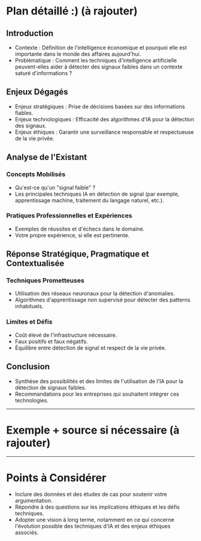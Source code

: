 # **Plan détaillé :)** (à rajouter)

## Introduction

- Contexte : Définition de l'intelligence économique et pourquoi elle est importante dans le monde des affaires aujourd'hui.
- Problématique : Comment les techniques d'intelligence artificielle peuvent-elles aider à détecter des signaux faibles dans un contexte saturé d'informations ?

## Enjeux Dégagés

- Enjeux stratégiques : Prise de décisions basées sur des informations fiables.
- Enjeux technologiques : Efficacité des algorithmes d'IA pour la détection des signaux.
- Enjeux éthiques : Garantir une surveillance responsable et respectueuse de la vie privée.

## Analyse de l'Existant

### Concepts Mobilisés

- Qu'est-ce qu'un "signal faible" ?
- Les principales techniques IA en détection de signal (par exemple, apprentissage machine, traitement du langage naturel, etc.).

### Pratiques Professionnelles et Expériences

- Exemples de réussites et d'échecs dans le domaine.
- Votre propre expérience, si elle est pertinente.

## Réponse Stratégique, Pragmatique et Contextualisée

### Techniques Prometteuses

- Utilisation des réseaux neuronaux pour la détection d'anomalies.
- Algorithmes d'apprentissage non supervisé pour détecter des patterns inhabituels.

### Limites et Défis

- Coût élevé de l'infrastructure nécessaire.
- Faux positifs et faux négatifs.
- Équilibre entre détection de signal et respect de la vie privée.

## Conclusion

- Synthèse des possibilités et des limites de l'utilisation de l'IA pour la détection de signaux faibles.
- Recommandations pour les entreprises qui souhaitent intégrer ces technologies.

---
# Exemple + source si nécessaire (à rajouter)

---
# Points à Considérer

- Inclure des données et des études de cas pour soutenir votre argumentation.
- Répondre à des questions sur les implications éthiques et les défis techniques.
- Adopter une vision à long terme, notamment en ce qui concerne l'évolution possible des techniques d'IA et des enjeux éthiques associés.

